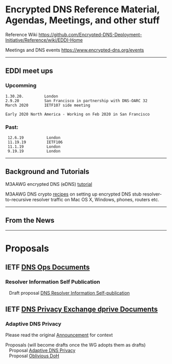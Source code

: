 # Encrypted DNS Reference Material, Agendas, Meetings, and other stuff 

Reference Wiki https://github.com/Encrypted-DNS-Deployment-Initiative/Reference/wiki/EDDI-Home

Meetings and DNS events https://www.encrypted-dns.org/events

---
## EDDI meet ups
### Upcomming
    
    1.30.20.         London 
    2.9.20           San Francisco in partnership with DNS-OARC 32  
    March 2020       IETF107 side meeting
      
    Early 2020 North America - Working on Feb 2020 in San Francisco
   
###  Past:
     12.6.19          London 
     11.19.19         IETF106
     11.1.19          London  
     9.19.19          London  
     
---

## Background and Tutorials

M3AAWG encrypted DNS (eDNS) [tutorial ](https://www.m3aawg.org/sites/default/files/m3aawg-dns-crypto-tutorial-2018-09.pdf)

M3AAWG DNS crypto [recipes](https://www.m3aawg.org/sites/default/files/m3aawg-dns-crypto-recipes-2018-09.pdf) on setting up encrypted DNS stub resolver-to-recursive resolver traffic on Mac OS X, Windows, phones, routers etc.
    
---
## From the News

---
# Proposals

## IETF [DNS Ops Documents](https://datatracker.ietf.org/wg/dnsop/documents/)

### Resolver Information Self Publication

&nbsp;&nbsp;&nbsp;Draft proposal [DNS Resolver Information Self-publication](https://www.ietf.org/id/draft-ietf-dnsop-resolver-information.txt)

## IETF [DNS Privacy Exchange dprive Documents](https://datatracker.ietf.org/wg/dprive/documents/)

### Adaptive DNS Privacy


Please read the original [Announcement](https://mailarchive.ietf.org/arch/msg/dns-privacy/Sx7ydR138-FF7Dw71rrAGPfNjTY) for context

Proposals (will become drafts once the WG adopts them as drafts)  
&nbsp;&nbsp;&nbsp;Proposal [Adaptive DNS Privacy](https://tools.ietf.org/html/draft-pauly-dprive-adaptive-dns-privacy)   
&nbsp;&nbsp;&nbsp;Proposal [Oblivious DoH](https://tools.ietf.org/html/draft-pauly-dprive-oblivious-doh)   



